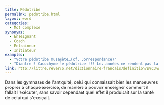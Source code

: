 ```yaml
---
title: Pédotribe
permalink: pedotribe.html
layout: word
categories:
  - Mot complexe
synonyms:
  - Enseignant
  - Coach
  - Entraineur
  - Initiateur
examples:
  - "Votre pédotribe musagète…(cf. Correspondance)"
  - "Diantre ! Cacochyme le pédotribe !!! Les années ne rendent pas la plume immarcescible…"
link: http://littre.reverso.net/dictionnaire-francais/definition/p%C3%A9dotribe/55059
---
```


Dans les gymnases de l'antiquité, celui qui connaissait bien les manoeuvres propres à chaque exercice, de manière à pouvoir enseigner comment il fallait l'exécuter, sans savoir cependant quel effet il produisait sur la santé de celui qui s'exerçait.



